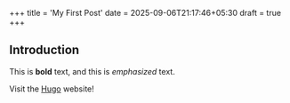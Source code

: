 +++
title = 'My First Post'
date = 2025-09-06T21:17:46+05:30
draft = true
+++


## Introduction

This is **bold** text, and this is *emphasized* text.

Visit the [Hugo](https://gohugo.io) website!
